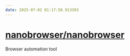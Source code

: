```yaml
---
date: 2025-07-02 01:17:58.913393
---
```


# [nanobrowser/nanobrowser](https://github.com/nanobrowser/nanobrowser)

Browser automation tool